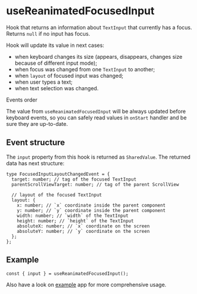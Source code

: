 # useReanimatedFocusedInput

Hook that returns an information about `TextInput` that currently has a focus. Returns `null` if no input has focus.

Hook will update its value in next cases:

* when keyboard changes its size (appears, disappears, changes size because of different input mode);
* when focus was changed from one `TextInput` to another;
* when `layout` of focused input was changed;
* when user types a text;
* when text selection was changed.

Events order

The value from `useReanimatedFocusedInput` will be always updated before keyboard events, so you can safely read values in `onStart` handler and be sure they are up-to-date.

## Event structure[​](/react-native-keyboard-controller/pr-preview/pr-1136/docs/api/hooks/input/use-reanimated-focused-input.md#event-structure "Direct link to Event structure")

The `input` property from this hook is returned as `SharedValue`. The returned data has next structure:

```
type FocusedInputLayoutChangedEvent = {
  target: number; // tag of the focused TextInput
  parentScrollViewTarget: number; // tag of the parent ScrollView

  // layout of the focused TextInput
  layout: {
    x: number; // `x` coordinate inside the parent component
    y: number; // `y` coordinate inside the parent component
    width: number; // `width` of the TextInput
    height: number; // `height` of the TextInput
    absoluteX: number; // `x` coordinate on the screen
    absoluteY: number; // `y` coordinate on the screen
  };
};
```

## Example[​](/react-native-keyboard-controller/pr-preview/pr-1136/docs/api/hooks/input/use-reanimated-focused-input.md#example "Direct link to Example")

```
const { input } = useReanimatedFocusedInput();
```

Also have a look on [example](https://github.com/kirillzyusko/react-native-keyboard-controller/tree/main/example) app for more comprehensive usage.

